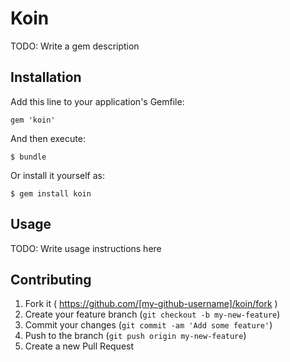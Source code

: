 # Koin

TODO: Write a gem description

## Installation

Add this line to your application's Gemfile:

    gem 'koin'

And then execute:

    $ bundle

Or install it yourself as:

    $ gem install koin

## Usage

TODO: Write usage instructions here

## Contributing

1. Fork it ( https://github.com/[my-github-username]/koin/fork )
2. Create your feature branch (`git checkout -b my-new-feature`)
3. Commit your changes (`git commit -am 'Add some feature'`)
4. Push to the branch (`git push origin my-new-feature`)
5. Create a new Pull Request

